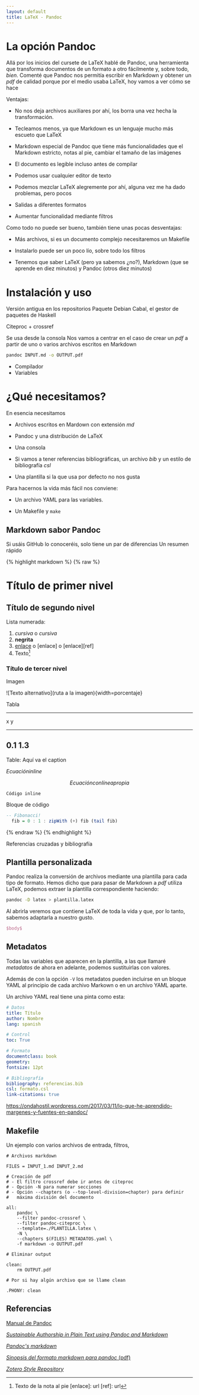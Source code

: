 ```yaml
---
layout: default
title: LaTeX - Pandoc
---
```


# La opción Pandoc

Allá por los inicios del cursete de LaTeX hablé de Pandoc, una
herramienta que transforma documentos de un formato a otro fácilmente
y, sobre todo, *bien*. Comenté que Pandoc nos permitía escribir en
Markdown y obtener un *pdf* de calidad porque por el medio usaba
LaTeX, hoy vamos a ver cómo se hace

Ventajas:

* No nos deja archivos auxiliares por ahí, los borra una vez hecha la
  transformación.

* Tecleamos menos, ya que Markdown es un lenguaje mucho más escueto
  que LaTeX

* Markdown especial de Pandoc que tiene más funcionalidades que el
  Markdown estricto, notas al pie,
  cambiar el tamaño de las imágenes

* El documento es legible incluso antes de compilar

* Podemos usar cualquier editor de texto

* Podemos mezclar LaTeX alegremente por ahí, alguna vez me ha dado
  problemas, pero pocos

* Salidas a diferentes formatos

* Aumentar funcionalidad mediante filtros

Como todo no puede ser bueno, también tiene unas pocas desventajas:

* Más archivos, si es un documento complejo necesitaremos un Makefile

* Instalarlo puede ser un poco lío, sobre todo los filtros

* Tenemos que saber LaTeX (pero ya sabemos ¿no?), Markdown (que se
  aprende en diez minutos) y Pandoc (otros diez minutos)

# Instalación y uso

Versión antigua en los repositorios
Paquete Debian
Cabal, el gestor de paquetes de Haskell

Citeproc + crossref

Se usa desde la consola
Nos vamos a centrar en el caso de crear un *pdf* a partir de uno o
varios archivos escritos en Markdown

```bash
pandoc INPUT.md -o OUTPUT.pdf
``` 

* Compilador
* Variables

# ¿Qué necesitamos?

En esencia necesitamos

* Archivos escritos en Mardown con extensión *md*

* Pandoc y una distribución de LaTeX

* Una consola

* Si vamos a tener referencias bibliográficas, un archivo *bib* y un
  estilo de bibliografía *csl*

* Una plantilla si la que usa por defecto no nos gusta

Para hacernos la vida más fácil nos conviene:

* Un archivo YAML para las variables.

* Un Makefile y `make`

## Markdown sabor Pandoc

Si usáis GitHub lo conoceréis, solo tiene un par de diferencias 
Un resumen rápido

{% highlight markdown %}
{% raw %}
# Título de primer nivel

## Título de segundo nivel

Lista numerada:

1. *cursiva* o _cursiva_
1. **negrita**
1. [enlace](url) o [enlace] o [enlace][ref]
1. Texto[^nota]

[^nota]: Texto de la nota al pie
[enlace]: url
[ref]: url

### Título de tercer nivel

Imagen

![Texto alternativo](ruta a la imagen){width=porcentaje}

Tabla

------------
  x      y
----- ------
 0.1   1.3 
------------

Table: Aquí va el caption

$Ecuación inline$

$$Ecuación con línea propia$$

`Código inline`

Bloque de código

```haskell
-- Fibonacci!
  fib = 0 : 1 : zipWith (+) fib (tail fib)
```

{% endraw %}
{% endhighlight %}

Referencias cruzadas y bibliografía

## Plantilla personalizada

Pandoc realiza la conversión de archivos mediante una plantilla para
cada tipo de formato. Hemos dicho que para pasar de Markdown a *pdf*
utiliza LaTeX, podemos extraer la plantilla correspondiente haciendo:

```bash
pandoc -D latex > plantilla.latex
```

Al abrirla veremos que contiene LaTeX de toda la vida y que, por lo
tanto, sabemos adaptarla a nuestro gusto. 

```latex
$body$
```

## Metadatos

Todas las variables que aparecen en la plantilla, a las que llamaré
*metadatos* de ahora en adelante, podemos sustituirlas con valores.

Además de con la opción `-V` los metadatos pueden incluirse en un
bloque YAML al principio de cada archivo Markown o en un archivo YAML
aparte.

Un archivo YAML real tiene una pinta como esta:

```yaml
# Datos
title: Título 
author: Nombre
lang: spanish

# Control
toc: True

# Formato
documentclass: book
geometry:
fontsize: 12pt

# Bibliografía
bibliography: referencias.bib
csl: formato.csl
link-citations: true
```

https://ondahostil.wordpress.com/2017/03/11/lo-que-he-aprendido-margenes-y-fuentes-en-pandoc/

## Makefile

Un ejemplo con varios archivos de entrada, filtros, 

```make
# Archivos markdown

FILES = INPUT_1.md INPUT_2.md

# Creación de pdf
# - El filtro crossref debe ir antes de citeproc
# - Opción -N para numerar secciones
# - Opción --chapters (o --top-level-division=chapter) para definir
#   máxima división del documento

all: 
	pandoc \
	--filter pandoc-crossref \
	--filter pandoc-citeproc \
	--template=./PLANTILLA.latex \
	-N \
	--chapters $(FILES) METADATOS.yaml \
	-f markdown -o OUTPUT.pdf

# Eliminar output

clean:
	rm OUTPUT.pdf

# Por si hay algún archivo que se llame clean

.PHONY: clean 
```


## Referencias

[Manual de Pandoc](http://pandoc.org/MANUAL.html)

[*Sustainable Authorship in Plain Text using Pandoc and Markdown*](http://programminghistorian.org/lessons/sustainable-authorship-in-plain-text-using-pandoc-and-markdown)

[*Pandoc's markdown*](http://pandoc.org/MANUAL.html#pandocs-markdown)

[*Sinopsis del formato markdown para pandoc* (pdf)](servbiob.inf.um.es/proyectos/public/attachments/download/8/texput.pdf)

[*Zotero Style Repository*](https://www.zotero.org/styles)
